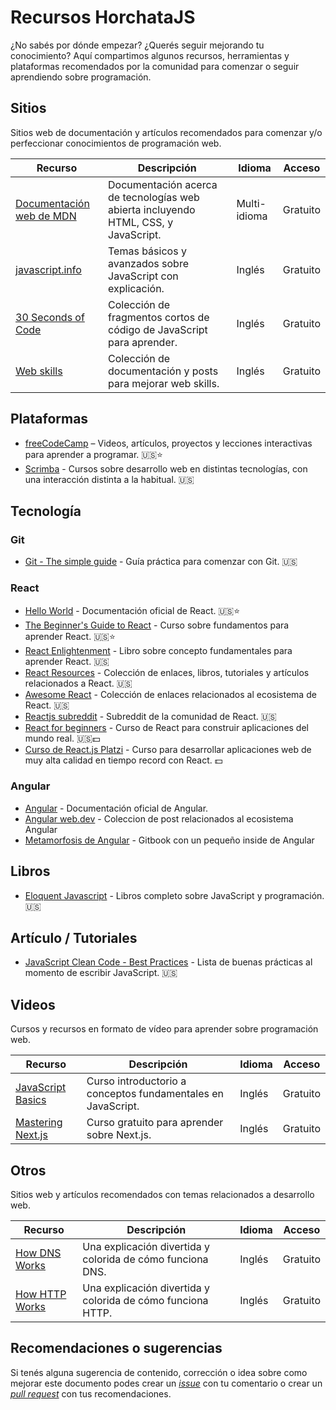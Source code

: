 # Recursos HorchataJS

¿No sabés por dónde empezar? ¿Querés seguir mejorando tu conocimiento? Aquí compartimos algunos recursos, herramientas y plataformas recomendados por la comunidad para comenzar o seguir aprendiendo sobre programación.

## Sitios
Sitios web de documentación y artículos recomendados para comenzar y/o perfeccionar conocimientos de programación web.

| Recurso | Descripción | Idioma | Acceso |
|---------|-------------|--------|--------|
| [Documentación web de MDN](https://developer.mozilla.org/es/) | Documentación acerca de tecnologías web abierta incluyendo HTML, CSS, y JavaScript. | Multi-idioma | Gratuito |
| [javascript.info](http://javascript.info/) | Temas básicos y avanzados sobre JavaScript con explicación. | Inglés | Gratuito |
| [30 Seconds of Code](https://30secondsofcode.org/) | Colección de fragmentos cortos de código de JavaScript para aprender. | Inglés | Gratuito |
| [Web skills](https://andreasbm.github.io/web-skills/) | Colección de documentación y posts para mejorar web skills. | Inglés | Gratuito |

## Plataformas
* [freeCodeCamp](https://www.freecodecamp.org/) – Videos, artículos, proyectos y lecciones interactivas para aprender a programar. 🇺🇸⭐️
* [Scrimba](https://scrimba.com/) - Cursos sobre desarrollo web en distintas tecnologías, con una interacción distinta a la habitual. 🇺🇸

## Tecnología 

### Git
* [Git - The simple guide](https://rogerdudler.github.io/git-guide/) - Guía práctica para comenzar con Git. 🇺🇸

### React
* [Hello World](https://reactjs.org/docs/hello-world.html) - Documentación oficial de React. 🇺🇸⭐️
* [The Beginner's Guide to React](https://egghead.io/courses/the-beginner-s-guide-to-react) - Curso sobre fundamentos para aprender React. 🇺🇸⭐️
* [React Enlightenment](https://www.reactenlightenment.com) - Libro sobre concepto fundamentales para aprender React. 🇺🇸
* [React Resources](https://reactresources.com/) - Colección de enlaces, libros, tutoriales y artículos relacionados a React. 🇺🇸
* [Awesome React](https://github.com/enaqx/awesome-react) - Colección de enlaces relacionados al ecosistema de React. 🇺🇸
* [Reactjs subreddit](https://www.reddit.com/r/reactjs/) - Subreddit de la comunidad de React. 🇺🇸
* [React for beginners](https://reactforbeginners.com/) - Curso de React para construir aplicaciones del mundo real. 🇺🇸💵
* [Curso de React.js Platzi](https://platzi.com/cursos/react/) -  Curso para desarrollar aplicaciones web de muy alta calidad en tiempo record con React. 💵

### Angular
* [Angular](https://angular.io/) - Documentación oficial de Angular.
* [Angular web.dev](https://web.dev/angular/) - Coleccion de post relacionados al ecosistema Angular
* [Metamorfosis de Angular](https://ngchallenges.gitbook.io/metamorfosis-de-angular/) - Gitbook con un pequeño inside de Angular

## Libros
* [Eloquent Javascript](http://eloquentjavascript.net/) - Libros completo sobre JavaScript y programación. 🇺🇸

## Artículo / Tutoriales
* [JavaScript Clean Code - Best Practices](https://devinduct.com/blogpost/22/javascript-clean-code-best-practices) - Lista de buenas prácticas al momento de escribir JavaScript. 🇺🇸

## Videos
Cursos y recursos en formato de vídeo para aprender sobre programación web.

| Recurso | Descripción | Idioma | Acceso |
|---------|-------------|--------|--------|
| [JavaScript Basics](https://ultimatecourses.com/learn/javascript-basics) | Curso introductorio a conceptos fundamentales en JavaScript. | Inglés | Gratuito |
| [Mastering Next.js](https://masteringnextjs.com/) | Curso gratuito para aprender sobre Next.js. | Inglés | Gratuito |

## Otros
Sitios web y artículos recomendados con temas relacionados a desarrollo web.

| Recurso | Descripción | Idioma | Acceso |
|---------|-------------|--------|--------|
| [How DNS Works](https://howdns.works/) | Una explicación divertida y colorida de cómo funciona DNS. | Inglés | Gratuito |
| [How HTTP Works](https://howhttps.works/) | Una explicación divertida y colorida de cómo funciona HTTP. | Inglés | Gratuito |

## Recomendaciones o sugerencias
Si tenés alguna sugerencia de contenido, corrección o idea sobre como mejorar este documento podes crear un [_issue_](https://github.com/horchatajs/guias/issues) con tu comentario o crear un [_pull request_](https://github.com/horchatajs/guias/pulls) con tus recomendaciones.




